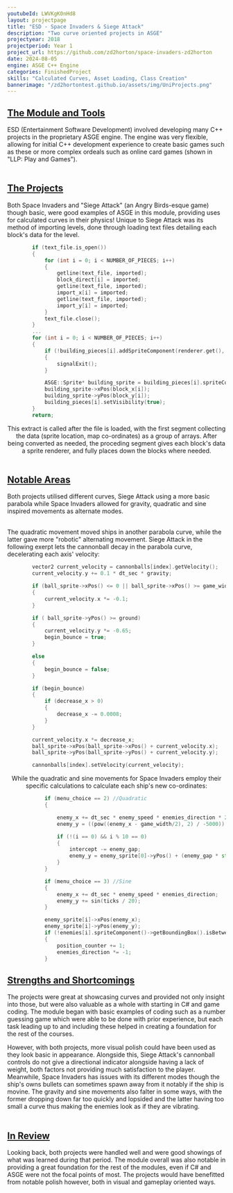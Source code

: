 ```yaml
---
youtubeId: LWVKgK0nHd8
layout: projectpage
title: "ESD - Space Invaders & Siege Attack"
description: "Two curve oriented projects in ASGE"
projectyear: 2018
projectperiod: Year 1
project_url: https://github.com/zd2horton/space-invaders-zd2horton
date: 2024-08-05
engine: ASGE C++ Engine
categories: FinishedProject
skills: "Calculated Curves, Asset Loading, Class Creation"
bannerimage: "/zd2hortontest.github.io/assets/img/UniProjects.png"
---
```

<p style="text-align: center;">
<h2><ins>The Module and Tools</ins></h2>
ESD (Entertainment Software Development) involved developing many C++ projects in the proprietary ASGE engine. The engine was very flexible, allowing for initial C++ development experience to create basic games such as these or more complex ordeals such as online card games (shown in "LLP: Play and Games").<br><br>

<h2><ins>The Projects</ins></h2>
Both Space Invaders and "Siege Attack" (an Angry Birds-esque game) though basic, were good examples of ASGE in this module, providing uses for calculated curves in their physics! Unique to Siege Attack was its method of importing levels, done through loading text files detailing each block's data for the level. </p>

```cpp
		if (text_file.is_open())
		{
			for (int i = 0; i < NUMBER_OF_PIECES; i++)
			{
				getline(text_file, imported);
				block_direct[i] = imported;
				getline(text_file, imported);
				import_x[i] = imported;
				getline(text_file, imported);
				import_y[i] = imported;
			}
			text_file.close();
		}
		...
		for (int i = 0; i < NUMBER_OF_PIECES; i++)
		{
			if (!building_pieces[i].addSpriteComponent(renderer.get(), block_direct[i]))
			{
				signalExit();
			}

			ASGE::Sprite* building_sprite = building_pieces[i].spriteComponent()->getSprite();
			building_sprite->xPos(block_x[i]);
			building_sprite->yPos(block_y[i]);
			building_pieces[i].setVisibility(true);
		}
		return;
```

<p style="text-align: center;">
This extract is called after the file is loaded, with the first segment collecting the data (sprite location, map co-ordinates) as a group of arrays. After being converted as needed, the proceding segment gives each block's data a sprite renderer, and fully places down the blocks where needed.<br><br>


<h2><ins>Notable Areas</ins></h2>
Both projects utilised different curves, Siege Attack using a more basic parabola while Space Invaders allowed for gravity, quadratic and sine inspired movements as alternate modes.<br><br>

The quadratic movement moved ships in another parabola curve, while the latter gave more "robotic" alternating movement. Siege Attack in the following exerpt lets the cannonball decay in the parabola curve, decelerating each axis' velocity:
</p>

```cpp
		vector2 current_velocity = cannonballs[index].getVelocity();
		current_velocity.y += 0.1 * dt_sec * gravity;

		if (ball_sprite->xPos() <= 0 || ball_sprite->xPos() >= game_width)
		{
			current_velocity.x *= -0.1;
		}

		if ( ball_sprite->yPos() >= ground)
		{
			current_velocity.y *= -0.65;
			begin_bounce = true;
		}

		else
		{
			begin_bounce = false;
		}

		if (begin_bounce)
		{
			if (decrease_x > 0)
			{
				decrease_x -= 0.0008;
			}
		}

		current_velocity.x *= decrease_x;
		ball_sprite->xPos(ball_sprite->xPos() + current_velocity.x);
		ball_sprite->yPos(ball_sprite->yPos() + current_velocity.y);

		cannonballs[index].setVelocity(current_velocity);
```
		
<p style="text-align: center;">
While the quadratic and sine movements for Space Invaders employ their specific calculations to calculate each ship's new co-ordinates:
</p>

```cpp
			if (menu_choice == 2) //Quadratic
			{

				enemy_x += dt_sec * enemy_speed * enemies_direction * 2;
				enemy_y = ((pow((enemy_x - game_width/2), 2) / -5000)) - intercept; 

				if (!(i == 0) && i % 10 == 0) 
				{
					intercept -= enemy_gap; 
					enemy_y = enemy_sprite[0]->yPos() + (enemy_gap * std::floor(i / 10));
				}
			}

			if (menu_choice == 3) //Sine
			{
				enemy_x += dt_sec * enemy_speed * enemies_direction;
				enemy_y += sin(ticks / 20);
			}

			enemy_sprite[i]->xPos(enemy_x);
			enemy_sprite[i]->yPos(enemy_y);
			if (!enemies[i].spriteComponent()->getBoundingBox().isBetween(enemy_sprite[i]->xPos(), 100, game_width - 200))
			{
				position_counter += 1;
				enemies_direction *= -1;
			}
```

<h2><ins>Strengths and Shortcomings</ins></h2>
The projects were great at showcasing curves and provided not only insight into those, but were also valuable as a whole with starting in C# and game coding. The module began with basic examples of coding such as a number guessing game which were able to be done with prior experience, but each task leading up to and including these helped in creating a foundation for the rest of the courses.<br>

However, with both projects, more visual polish could have been used as they look basic in appearance. Alongside this, Siege Attack's cannonball controls do not give a directional indicator alongside having a lack of weight, both factors not providing much satisfaction to the player. Meanwhile, Space Invaders has issues with its different modes though the ship's owns bullets can sometimes spawn away from it notably if the ship is movine. The gravity and sine movements also falter in some ways, with the former dropping down far too quickly and lopsided and the latter having too small a curve thus making the enemies look as if they are vibrating.<br><br>


<h2><ins>In Review</ins></h2>
Looking back, both projects were handled well and were good showings of what was learned during that period. The module overall was also notable in providing a great foundation for the rest of the modules, even if C# and ASGE were not the focal points of most. The projects would have benefitted from notable polish however, both in visual and gameplay oriented ways. 